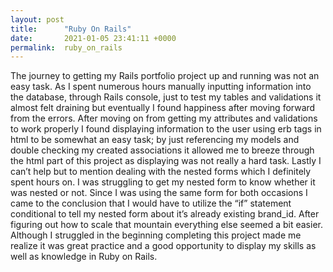 ```yaml
---
layout: post
title:      "Ruby On Rails"
date:       2021-01-05 23:41:11 +0000
permalink:  ruby_on_rails
---
```


  The journey to getting my Rails portfolio project up and running was not an easy task. As I spent numerous hours manually inputting information into the database, through Rails console, just to test my tables and validations it almost felt draining but eventually I found happiness after moving forward from the errors.   After moving on from getting my attributes and validations to work properly I found displaying information to the user using erb tags in html to be somewhat an easy task; by just referencing my models and double checking my created associations it allowed me to breeze through the html part of this project as displaying was not really a hard task. Lastly I can’t help but to mention dealing with the nested forms which I definitely spent hours on. I was struggling to get my nested form to know whether it was nested or not. Since I was using the same form for both occasions I came to the conclusion that I would have to utilize the “if” statement conditional to tell my nested form about it’s already existing brand_id. After figuring out how to scale that mountain everything else seemed a bit easier. Although I struggled in the beginning completing this project made me realize it was great practice and a good opportunity to display my skills as well as knowledge in Ruby on Rails.
